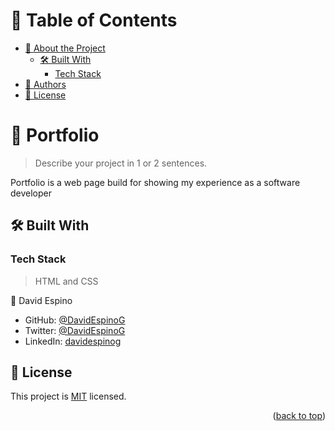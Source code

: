 <a id="readme-top"></a>

<!--
HOW TO USE:
This is an example of how you may give instructions on setting up your project locally.

Modify this file to match your project and remove sections that don't apply.

REQUIRED SECTIONS:
- Table of Contents
- About the Project
  - Built With
  - Live Demo
- Getting Started
- Authors
- Future Features
- Contributing
- Show your support
- Acknowledgements
- License

OPTIONAL SECTIONS:
- FAQ

After you're finished please remove all the comments and instructions!
-->


<!-- TABLE OF CONTENTS -->

# 📗 Table of Contents

- [📖 About the Project](#about-project)
  - [🛠 Built With](#built-with)
    - [Tech Stack](#tech-stack)
- [👥 Authors](#authors)
- [📝 License](#license)

<!-- PROJECT DESCRIPTION -->

# 📖 Portfolio <a id="about-project"></a>

> Describe your project in 1 or 2 sentences.

Portfolio is a web page build for showing my experience as a software developer

## 🛠 Built With <a id="built-with"></a>

### Tech Stack <a id="tech-stack"></a>

> HTML and CSS

👤 David Espino

- GitHub: [@DavidEspinoG](https://github.com/DavidEspinoG)
- Twitter: [@DavidEspinoG](https://twitter.com/DavidEspinoG)
- LinkedIn: [davidespinog](https://linkedin.com/in/linkedinhandle)

<!-- LICENSE -->

## 📝 License <a id="license"></a>

This project is [MIT](./MIT.md) licensed.


<p align="right">(<a href="#readme-top">back to top</a>)</p>
